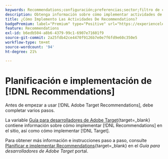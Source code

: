 ```yaml
---
keywords: Recommendations;configuración;preferencias;sector;filtro de criterios incompatibles;grupo de hosts predeterminado;URL de base en miniatura;token de api de recomendaciones
description: Obtenga información sobre cómo implementar actividades de Recommendations en Adobe Target.
title: ¿Cómo Implemento Las Actividades De Recommendations?
badgePremium: label="Premium" type="Positive" url="https://experienceleague.adobe.com/docs/target/using/introduction/intro.html?lang=en#premium newtab=true" tooltip="See what's included in Target Premium."
feature: Recommendations
exl-id: b6edb504-a8b6-4379-99c1-6907e71601f9
source-git-commit: 2a25fdb42ce4470f9126b7e0e7f6fd9e60c350e5
workflow-type: tm+mt
source-wordcount: '94'
ht-degree: 21%

---
```


# Planificación e implementación de [!DNL Recommendations]

Antes de empezar a usar [!DNL Adobe Target Recommendations], debe completar varios pasos.

La variable [Guía para desarrolladores de Adobe Target](https://experienceleague.corp.adobe.com/docs/target-dev/developer/overview.html){target=_blank} contiene información sobre cómo implementar [!DNL Recommendations] en el sitio, así como cómo implementar [!DNL Target].

Para obtener más información e instrucciones paso a paso, consulte [Planificar e implementar Recommendations](https://experienceleague.corp.adobe.com/docs/target-dev/developer/recommendations.html){target=_blank} en el *Guía para desarrolladores de Adobe Target* portal.
